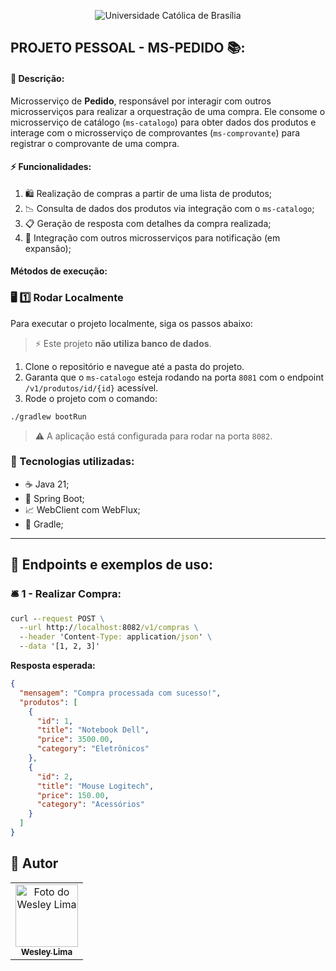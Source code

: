 <p align="center">
  <img src="https://iili.io/3FFO5cF.png" alt="Universidade Católica de Brasília">
</p>

## PROJETO PESSOAL - MS-PEDIDO  📚:

#### 📖 Descrição:
Microsserviço de **Pedido**, responsável por interagir com outros microsserviços para realizar a orquestração de uma compra. Ele consome o microsserviço de catálogo (`ms-catalogo`) para obter dados dos produtos e interage com o microsserviço de comprovantes (`ms-comprovante`) para registrar o comprovante de uma compra.

#### ⚡ Funcionalidades:
1. 🛍️ Realização de compras a partir de uma lista de produtos;
2. 📉 Consulta de dados dos produtos via integração com o `ms-catalogo`;
3. 📋 Geração de resposta com detalhes da compra realizada;
4. 📢 Integração com outros microsserviços para notificação (em expansão);

#### Métodos de execução:

### 🖥️ **1️⃣ Rodar Localmente**
Para executar o projeto localmente, siga os passos abaixo:

> ⚡ Este projeto **não utiliza banco de dados**.

1. Clone o repositório e navegue até a pasta do projeto.
2. Garanta que o `ms-catalogo` esteja rodando na porta `8081` com o endpoint `/v1/produtos/id/{id}` acessível.
3. Rode o projeto com o comando:

```sh
./gradlew bootRun
```

> ⚠ A aplicação está configurada para rodar na porta `8082`.

### 🔧 Tecnologias utilizadas:
- ☕ Java 21;
- 🍃 Spring Boot;
- 📈 WebClient com WebFlux;
- 📓 Gradle;

---

## 📌 Endpoints e exemplos de uso:

### 🛎️ 1 - Realizar Compra:
```cmd
curl --request POST \
  --url http://localhost:8082/v1/compras \
  --header 'Content-Type: application/json' \
  --data '[1, 2, 3]'
```
**Resposta esperada:**
```json
{
  "mensagem": "Compra processada com sucesso!",
  "produtos": [
    {
      "id": 1,
      "title": "Notebook Dell",
      "price": 3500.00,
      "category": "Eletrônicos"
    },
    {
      "id": 2,
      "title": "Mouse Logitech",
      "price": 150.00,
      "category": "Acessórios"
    }
  ]
}
```

## 🚊 Autor

<table>
  <tr>
    <td align="center">
      <a href="https://www.linkedin.com/in/wesley-lima-244405251/" title="Wesley Lima">
        <img src="https://media.licdn.com/dms/image/v2/D4D03AQEVAsL2UL6A0w/profile-displayphoto-shrink_400_400/profile-displayphoto-shrink_400_400/0/1721323972268?e=1746662400&v=beta&t=4_2RDPgz5FqJ2G-yRQk3y0vWMVRpSeAPKMAO7IOFXeE" width="100px;" alt="Foto do Wesley Lima"/><br>
        <sub>
          <b>Wesley Lima</b>
        </sub>
      </a>
    </td>
  </tr>
</table>

